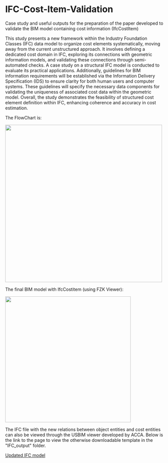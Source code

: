 # IFC-Cost-Item-Validation
Case study and useful outputs for the preparation of the paper developed to validate the BIM model containing cost information (IfcCostItem)

This study presents a new framework within the Industry Foundation Classes (IFC) data model to organize cost elements systematically, moving away from the current unstructured approach. It involves defining a dedicated cost domain in IFC, exploring its connections with geometric information models, and validating these connections through semi-automated checks. A case study on a structural IFC model is conducted to evaluate its practical applications. Additionally, guidelines for BIM information requirements will be established via the Information Delivery Specification (IDS) to ensure clarity for both human users and computer systems. These guidelines will specify the necessary data components for validating the uniqueness of associated cost data within the geometric model. Overall, the study demonstrates the feasibility of structured cost element definition within IFC, enhancing coherence and accuracy in cost estimation.

The FlowChart is:

<img src="https://github.com/Cassa97/IFC-Cost-Item-Validation/assets/115898053/e08ca3d8-ea6d-44f8-858c-96679347161b" width="500" >  

The final BIM model with IfcCostitem (using FZK Viewer):

<img src="https://github.com/Cassa97/IFC-Cost-Item-Validation/assets/115898053/20aed8ae-02ac-4220-8407-c046c3653189" width="400" >

<!-- Due spazi alla fine dell'elemento precedente seguiti da un ritorno a capo -->



The IFC file with the new relations between object entities and cost entities can also be viewed through the USBIM viewer developed by ACCA. Below is the link to the page to view the otherwise downloadable template in the "IFC_output" folder.

[Updated IFC model](https://service.usbim.com/link/9WmVppDghIFzrXF6sdCchYI2)
